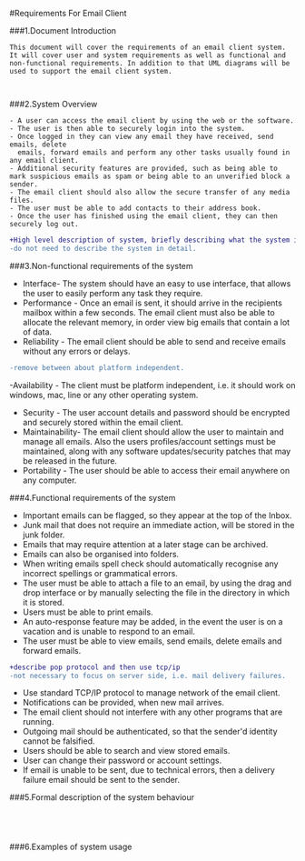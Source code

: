 #Requirements For Email Client

###1.Document Introduction  
```  
This document will cover the requirements of an email client system. It will cover user and system requirements as well as functional and non-functional requirements. In addition to that UML diagrams will be used to support the email client system. 
 
 

```  
###2.System	Overview

```  
- A user can access the email client by using the web or the software.
- The user is then able to securely login into the system.
- Once logged in they can view any email they have received, send emails, delete      
  emails, forward emails and perform any other tasks usually found in any email client.  
- Additional security features are provided, such as being able to mark suspicious emails as spam or being able to an unverified block a sender. 
- The email client should also allow the secure transfer of any media files.
- The user must be able to add contacts to their address book. 
- Once the user has finished using the email client, they can then securely log out. 
```
```diff 
+High level description of system, briefly describing what the system is and business needs. 
-do not need to describe the system in detail. 
``` 
 


###3.Non-functional	requirements of	the	system
  
- Interface- The system should have an easy to use interface, that allows the user to easily perform any task they require.  
- Performance - Once an email is sent, it should arrive in the recipients mailbox within a few seconds. The email client must also be able to allocate the relevant memory, in order view big emails that contain a lot of data.
- Reliability - The email client should be able to send and receive emails without any errors or delays.

```diff
-remove between about platform independent.
```

-Availability - The client must be platform independent, i.e. it should work on windows, mac, line or any other operating system. 
- Security - The user account details and password should be encrypted and securely stored within the email client. 
- Maintainability- The email client should allow the user to maintain and manage all emails. Also the users profiles/account settings must be maintained, along with any software updates/security patches that may be released in the future. 
- Portability - The user should be able to access their email anywhere on any computer. 


 


###4.Functional requirements of	the	system

- Important emails can be flagged, so they appear at the top of the Inbox.
- Junk mail that does not require an immediate action, will be stored in the junk folder.
- Emails that may require attention at a later stage can be archived.
- Emails can also be organised into folders.
- When writing emails spell check should automatically recognise any incorrect spellings or grammatical errors. 
- The user must be able to attach a file to an email, by using the drag and drop interface or by manually selecting the file in the directory in which it is stored. 
- Users must be able to print emails.
- An auto-response feature may be added, in the event the user is on a vacation and is unable to respond to an email. 
- The user must be able to view emails, send emails, delete emails and forward emails.

```diff
+describe pop protocol and then use tcp/ip 
-not necessary to focus on server side, i.e. mail delivery failures. 
```
- Use standard TCP/IP protocol to manage network of the email client. 
- Notifications can be provided, when new mail arrives. 
- The email client should not interfere with any other programs that are running. 
- Outgoing mail should be authenticated, so that the sender'd identity cannot be falsified. 
- Users should be able to search and view stored emails. 
- User can change their password or account settings.
- If email is unable to be sent, due to technical errors, then a delivery failure email should be sent to the sender. 
 


###5.Formal	description	of the system behaviour
```  
 
 
 

```
###6.Examples of system	usage
```  
 
 
 

```